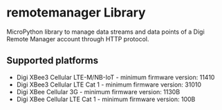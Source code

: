 remotemanager Library
=====================

MicroPython library to manage data streams and data points of a Digi Remote
Manager account through HTTP protocol.

Supported platforms
-------------------

* Digi XBee3 Cellular LTE-M/NB-IoT - minimum firmware version: 11410
* Digi XBee3 Cellular LTE Cat 1 - minimum firmware version: 31010
* Digi XBee Cellular 3G - minimum firmware version: 1130B
* Digi XBee Cellular LTE Cat 1 - minimum firmware version: 100B
